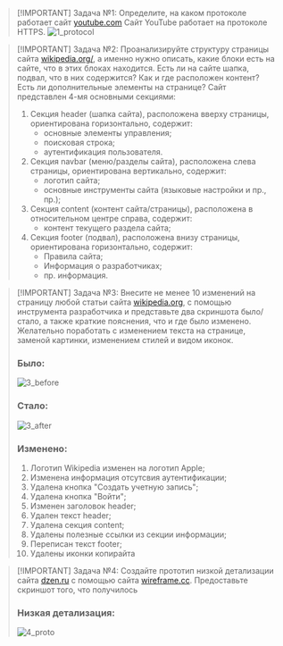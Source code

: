 
> [!IMPORTANT] Задача №1: Определите, на каком протоколе работает сайт [youtube.com](https://youtube.com)
> Сайт YouTube работает на протоколе HTTPS.
> ![1_protocol](https://dub01pap003files.storage.live.com/y4mGZUB2gIa7Fb5C6R9bMEuJzGRi2dPpZLaO54CSQtIAbK9eRLsJxWpe-dEJRX5XZ_52gkGUJohqWt1hZ849bXHpbJQ_Sm25Bl-IrvkV9Ht_zGxitugEELjKY1cF0IaUOPGbyFAcyHAXQivwGHxwgURS0m_AXJkxW75X7tQkVuKmaWxi6E8zmFDwX8aMTVds4BK?encodeFailures=1&width=1472&height=76)

> [!IMPORTANT] Задача №2: Проанализируйте структуру страницы сайта [wikipedia.org/](https://ru.wikipedia.org/), а именно нужно описать, какие блоки есть на сайте, что в этих блоках находится. Есть ли на сайте шапка, подвал, что в них содержится? Как и где расположен контент? Есть ли дополнительные элементы на странице?
> Сайт представлен 4-мя основными секциями:
> 	1. Секция header (шапка сайта), расположена вверху страницы, ориентирована горизонтально, содержит:
> 		- основные элементы управления;
> 		- поисковая строка;
> 		- аутентификация пользователя.
> 	2. Секция navbar (меню/разделы сайта), расположена слева страницы, ориентирована вертикально, содержит:
> 		- логотип сайта;
> 		- основные инструменты сайта (языковые настройки и пр., пр.);
> 	3. Секция content (контент сайта/страницы), расположена в относительном центре справа, содержит:
> 		- контент текущего раздела сайта;
> 	4. Секция footer (подвал), расположена внизу страницы, ориентирована горизонтально, содержит:
> 		- Правила сайта;
> 		- Информация о разработчиках;
> 		- пр. информация.

> [!IMPORTANT] Задача №3: Внесите не менее 10 изменений на страницу любой статьи сайта [wikipedia.org](https://ru.wikipedia.org/), с помощью инструмента разработчика и представьте два скриншота было/стало, а также краткие пояснения, что и где было изменено. Желательно поработать с изменением текста на странице, заменой картинки, изменением стилей и видом иконок.
> ### Было:
> ![3_before](https://dub01pap003files.storage.live.com/y4m-xTLbQVYTWNi64V9eWCY912AaewNlXsDyvzGfcZFUW6AlQIbKOKlPZQJnKKCC9wA6DDKPNHPXMLzFgLgRn_25iRz2EVLvKwykOlgFJpY-k-FgSnYyYCe9uJ9lqWpquFKIhSc-JvjlDgHXvTgH0rnMllTsqdlgBSj51OoDiVHfqJTCYTB9s9cBswQ6Xw6SmF_?encodeFailures=1&width=3344&height=1940)
> ### Стало:
> ![3_after](https://dub01pap003files.storage.live.com/y4mwFY69TjXMPfIrjmGyek8bhgyU2gjqe5BmGM68f0JTPrOs00rGMeZrfFn_unJPZEq4CDqIWE6AHICUuj_aWhJPVQofutXHC9nkkPwV5QfOVPM_eGMUlfkO9bnW3Z64_rHxSqfezK-N1Bda9OZs4q1AcxL4Wc_P3HzoSFbe8QMjh9IDAuhQjNse-VwpaJXAann?encodeFailures=1&width=3104&height=1940)
> ### Изменено:
> 	1. Логотип Wikipedia изменен на логотип Apple;
> 	2. Изменена информация отсутсвия аутентификации;
> 	3. Удалена кнопка "Создать учетную запись";
> 	4. Удалена кнопка "Войти";
> 	5. Изменен заголовок header;
> 	6. Удален текст header;
> 	7. Удалена секция content;
> 	8. Удалены полезные ссылки из секции информации;
> 	9. Переписан текст footer;
> 	10. Удалены иконки копирайта

> [!IMPORTANT] Задача №4: Создайте прототип низкой детализации сайта [dzen.ru](https://dzen.ru/) с помощью сайта [wireframe.cc](https://wireframe.cc/). Предоставьте скриншот того, что получилось
> ### Низкая детализация:
> ![4_proto](https://dub01pap003files.storage.live.com/y4mcwDMNBEa6Z9G-iWQ7QvvmQXhcjm33vRTBSaOfy9QnDpDnMwPxac1Dlpb1iI2HbyMrVBDzPWVvgL7stLRHiK7sOHJjQfCKlBOx_oUCrGgVUa31a60W9T5iPsBUtH6sviN6X8jCYD-paGYPfgY9Qsb2bsmnI8Q5Hoq5ZH9AMVdFUCbGiTJc2gUvnZu5pLnQpGA?encodeFailures=1&width=514&height=318)
